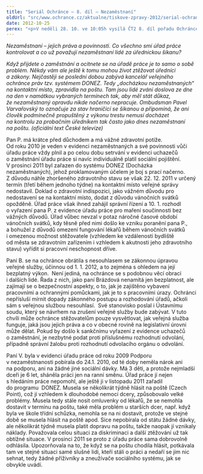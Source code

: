 ```yaml
---
title: "Seriál Ochránce – 8. díl – Nezaměstnaní"
oldUrl: "src/www.ochrance.cz/aktualne/tiskove-zpravy-2012/serial-ochrance-8-dil-nezamestnani"
date: 2012-10-25
perex: "<p>V neděli 28. 10. ve 10:05h vysílá ČT2 8. díl pořadu Ochránce, tentokrát o problémech nezaměstnaných. Reprízu dílu uvidíte na ČT2 v úterý 30. 10. v 9:00h.</p>"
---
```


<!-- imported from the old website -->

<p><em>Nezaměstnaní – jejich práva a povinnosti. Co všechno smí úřad práce kontrolovat a co už považují nezaměstnaní lidé za úřednickou šikanu? </em></p><p><em>Když přijdete o zaměstnání a ocitnete se na úřadě práce je to samo o sobě problém. Někdy vám ale ještě k tomu mohou život ztěžovat úředníci a zákony. Nejčastěji se poslední dobou zabývá kancelář veřejného ochránce práv tzv. systémem DONEZ. Tedy „docházkou nezaměstnaných“ na kontaktní místo, zpravidla na poštu. Tam jsou lidé zváni doslova ze dne na den v namátkou vybraných termínech tak, aby měl stát důkaz, že nezaměstnaný opravdu nikde načerno nepracuje. Ombudsman Pavel Varvařovský to označuje za stav hraničící se šikanou a připomíná, že ani člověk podmínečně propuštěný z výkonu trestu nemusí docházet na kontrolu za probačním úředníkem tak často jako dnes nezaměstnaní na poštu. (oficiální text České televize)</em></p><p>Pan P. má krátce před důchodem a má vážné zdravotní potíže. Od roku 2010 je veden v evidenci nezaměstnaných a své povinnosti vůči úřadu práce vždy plnil a po celou dobu setrvání v evidenci uchazečů o zaměstnání úřadu práce si navíc individuálně platil sociální pojištění. V prosinci 2011 byl zařazen do systému DONEZ (Docházka nezaměstnaných), jehož proklamovaným účelem je boj s prací načerno. Z důvodu náhle zhoršeného zdravotního stavu se však 22. 12. 2011 v určený termín (třetí během jednoho týdne) na kontaktní místo veřejné správy nedostavil. Doklad o zdravotní indispozici, jako vážném důvodu pro nedostavení se na kontaktní místo, dodat z důvodu vánočních svátků opožděně. Úřad práce však ihned zahájil správní řízení a 10. 1. rozhodl o vyřazení pana P. z evidence úřadu práce pro maření součinnosti bez vážných důvodů. Úřad vůbec nevzal v potaz náročné časové období vánočních svátků, kdy těsně před nimi došlo ke vzniku poranění pana P., a bohužel z důvodů omezení fungování lékařů během vánočních svátků i omezenou možnost stěžovatele (vzhledem ke vzdálenosti bydliště od města se zdravotním zařízením i vzhledem k akutnosti jeho zdravotního stavu) vyřídit si pracovní neschopnost dříve.</p><p>Paní B. se na ochránce obrátila s nesouhlasem se zákonnou úpravou veřejné služby, účinnou od 1. 1. 2012, a to zejména s ohledem na její bezplatný výkon.  Není jediná, na ochránce se s podobnou věcí obrací i dalších lidé. Řada z nich, jako paní Brázdová nenamítá jen bezplatnost, ale zajímají se o bezpečnostní aspekty, o to, jak je zajištěno vybavení pracovními a ochrannými pomůckami, jak je to s pracovními úrazy. Ochránci nepřísluší mírnit dopady zákonného postupu a rozhodování úřadů, ačkoli sám s veřejnou službou nesouhlasí.  Své stanovisko poslal i Ústavnímu soudu, který se návrhem na zrušení veřejné služby bude zabývat. V tuto chvíli může ochránce stěžovatelům pouze vysvětlovat, jak veřejná služba funguje, jaká jsou jejich práva a co v obecné rovině na legislativní úrovni může dělat. Pokud by došlo k sankčnímu vyřazení z evidence uchazečů o zaměstnání, je nezbytné podat proti příslušnému rozhodnutí odvolání, případně správní žalobu proti rozhodnutí odvolacího orgánu o odvolání. </p><p>Paní V. byla v evidenci úřadu práce od roku 2009 Podporu v nezaměstnanosti pobírala do 24.1. 2010, od té doby neměla nárok ani na podporu, ani na žádné jiné sociální dávky. Má 3 děti, a protože nejmladší dceři je 6 let, sháněla práci jen na ranní směnu. Úřad práce jí nejen s hledáním práce nepomohl, ale ještě ji v listopadu 2011 zařadil do programu  DONEZ. Musela se několikrát týdně hlásit na poště (Czech Point), což jí vzhledem k dlouhodobé nemoci dcery, způsobovalo velké problémy. Musela tedy stále nosit omluvenky od lékařů, že se nemohla dostavit v termínu na poštu, také měla problém u starších dcer, např. když byla ve škole třídní schůzka, nemohla se na ni dostavit, protože ve stejné době se musela hlásit na poště apod. Sice nepobírala od státu žádné dávky, ale několikrát týdně musela platit dopravu na poštu, takže naopak jí vznikaly náklady. Považovala celou situaci za diskriminaci a další ztěžování už tak obtížné situace. V prosinci 2011 se proto z úřadu práce sama dobrovolně odhlásila. Upozorňovala na to, že když se na poštu chodila hlásit, potkávala tam ve stejné situaci samé slušné lidi, kteří stáli o práci a nedaří se jim nic sehnat, tedy žádné příživníky a zneužívače sociálního systému, jak se obvykle uvádí.</p>
